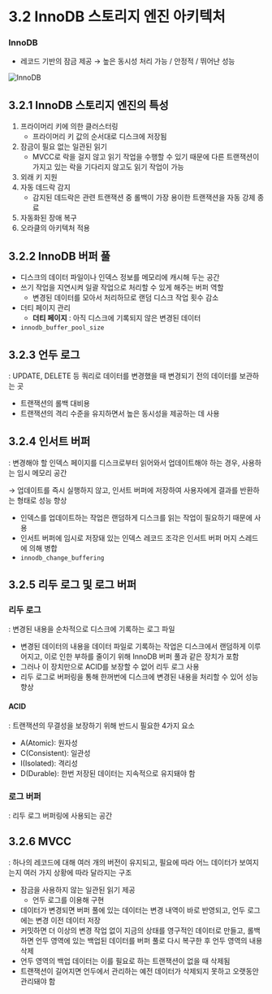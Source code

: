 # 3.2 InnoDB 스토리지 엔진 아키텍처

### InnoDB

* 레코드 기반의 잠금 제공 → 높은 동시성 처리 가능 / 안정적 / 뛰어난 성능

![InnoDB](../images/InnoDB.jpg)



## 3.2.1 InnoDB 스토리지 엔진의 특성

1. 프라이머리 키에 의한 클러스터링
   * 프라이머리 키 값의 순서대로 디스크에 저장됨
2. 잠금이 필요 없는 일관된 읽기
   * MVCC로 락을 걸지 않고 읽기 작업을 수행할 수 있기 때문에 다른 트랜잭션이 가지고 있는 락을 기다리지 않고도 읽기 작업이 가능
3. 외래 키 지원
4. 자동 데드락 감지
   * 감지된 데드락은 관련 트랜잭션 중 롤백이 가장 용이한 트랜잭션을 자동 강제 종료
5. 자동화된 장애 복구
6. 오라클의 아키텍처 적용





## 3.2.2 InnoDB 버퍼 풀

* 디스크의 데이터 파일이나 인덱스 정보를 메모리에 캐시해 두는 공간
* 쓰기 작업을 지연시켜 일괄 작업으로 처리할 수 있게 해주는 버퍼 역할
  * 변경된 데이터를 모아서 처리하므로 랜덤 디스크 작업 횟수 감소
* 더티 페이지 관리
  * **더티 페이지** : 아직 디스크에 기록되지 않은 변경된 데이터
* `innodb_buffer_pool_size`





## 3.2.3 언두 로그

: UPDATE, DELETE 등 쿼리로 데이터를 변경했을 때 변경되기 전의 데이터를 보관하는 곳

* 트랜잭션의 롤백 대비용
* 트랜잭션의 격리 수준을 유지하면서 높은 동시성을 제공하는 데 사용





## 3.2.4 인서트 버퍼

: 변경해야 할 인덱스 페이지를 디스크로부터 읽어와서 업데이트해야 하는 경우, 사용하는 임시 메모리 공간

→ 업데이트를 즉시 실행하지 않고, 인서트 버퍼에 저장하여 사용자에게 결과를 반환하는 형태로 성능 향상

* 인덱스를 업데이트하는 작업은 랜덤하게 디스크를 읽는 작업이 필요하기 때문에 사용
* 인서트 버퍼에 임시로 저장돼 있는 인덱스 레코드 조각은 인서트 버퍼 머지 스레드에 의해 병합
* `innodb_change_buffering`





## 3.2.5 리두 로그 및 로그 버퍼

### 리두 로그

: 변경된 내용을 순차적으로 디스크에 기록하는 로그 파일

* 변경된 데이터의 내용을 데이터 파일로 기록하는 작업은 디스크에서 랜덤하게 이루어지고, 이로 인한 부하를 줄이기 위해 InnoDB 버퍼 풀과 같은 장치가 포함
* 그러나 이 장치만으로 ACID를 보장할 수 없어 리두 로그 사용
* 리두 로그로 버퍼링을 통해 한꺼번에 디스크에 변경된 내용을 처리할 수 있어 성능 향상

#### ACID

: 트랜잭션의 무결성을 보장하기 위해 반드시 필요한 4가지 요소

* A(Atomic): 원자성
* C(Consistent): 일관성
* I(Isolated): 격리성
* D(Durable): 한번 저장된 데이터는 지속적으로 유지돼야 함



### 로그 버퍼

: 리두 로그 버퍼링에 사용되는 공간





## 3.2.6 MVCC

: 하나의 레코드에 대해 여러 개의 버전이 유지되고, 필요에 따라 어느 데이터가 보여지는지 여러 가지 상황에 따라 달라지는 구조

* 잠금을 사용하지 않는 일관된 읽기 제공
  * 언두 로그를 이용해 구현
* 데이터가 변경되면 버퍼 풀에 있는 데이터는 변경 내역이 바로 반영되고, 언두 로그에는 변경 이전 데이터 저장
* 커밋하면 더 이상의 변경 작업 없이 지금의 상태를 영구적인 데이터로 만들고, 롤백하면 언두 영역에 있는 백업된 데이터를 버퍼 풀로 다시 복구한 후 언두 영역의 내용 삭제
* 언두 영역의 백업 데이터는 이를 필요로 하는 트랜잭션이 없을 때 삭제됨
* 트랜잭션이 길어지면 언두에서 관리하는 예전 데이터가 삭제되지 못하고 오랫동안 관리돼야 함